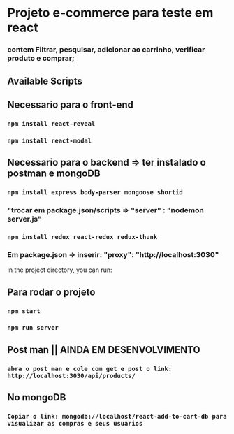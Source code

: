 # Projeto e-commerce para teste em react
### contem Filtrar, pesquisar, adicionar ao carrinho, verificar produto e comprar;

## Available Scripts
## Necessario para o front-end

### `npm install react-reveal`
### `npm install react-modal`
## Necessario para o backend => ter instalado o postman e mongoDB

### `npm install express body-parser mongoose shortid`

### "trocar em package.json/scripts => "server" : "nodemon server.js"

### `npm install redux react-redux redux-thunk`

### Em package.json => inserir: "proxy": "http://localhost:3030"

In the project directory, you can run:

## Para rodar o projeto
### `npm start`
### `npm run server`


## Post man || AINDA EM DESENVOLVIMENTO

### `abra o post man e cole com get e post o link: http://localhost:3030/api/products/`

## No mongoDB 
### `Copiar o link: mongodb://localhost/react-add-to-cart-db para visualizar as compras e seus usuarios`